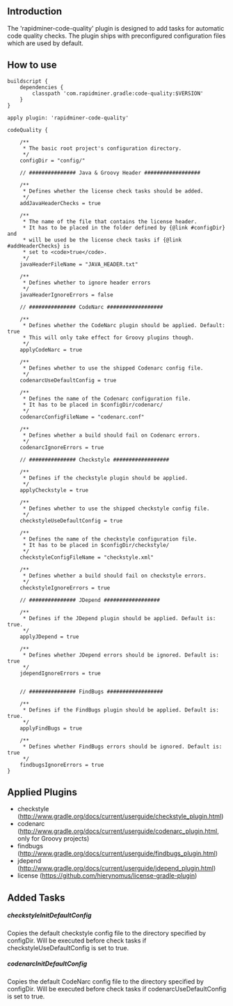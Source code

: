 ## Introduction
The 'rapidminer-code-quality' plugin is designed to add tasks for automatic code quality checks. 
The plugin ships with preconfigured configuration files which are used by default.

## How to use
	buildscript { 
		dependencies { 
			classpath 'com.rapidminer.gradle:code-quality:$VERSION'
		} 
	}
	 
	apply plugin: 'rapidminer-code-quality'
	 
	codeQuality {
	 
		/**
		 * The basic root project's configuration directory.
		 */
		configDir = "config/"

		// ############### Java & Groovy Header ##################
		
		/**
		 * Defines whether the license check tasks should be added.
		 */
		addJavaHeaderChecks = true

		/**
		 * The name of the file that contains the license header. 
		 * It has to be placed in the folder defined by {@link #configDir} and 
		 * will be used be the license check tasks if {@link #addHeaderChecks} is 
		 * set to <code>true</code>.
		 */
		javaHeaderFileName = "JAVA_HEADER.txt"
		
		/**
		 * Defines whether to ignore header errors
		 */
		javaHeaderIgnoreErrors = false

		// ############### CodeNarc ##################

		/**
		 * Defines whether the CodeNarc plugin should be applied. Default: true 
		 * This will only take effect for Groovy plugins though.
		 */
		applyCodeNarc = true
		
		/**
		 * Defines whether to use the shipped Codenarc config file.
		 */
		codenarcUseDefaultConfig = true

		/**
		 * Defines the name of the Codenarc configuration file.
		 * It has to be placed in $configDir/codenarc/
		 */
		codenarcConfigFileName = "codenarc.conf"

		/**
		 * Defines whether a build should fail on Codenarc errors.
		 */
		codenarcIgnoreErrors = true

		// ############### Checkstyle ##################
		
		/**
		 * Defines if the checkstyle plugin should be applied.
		 */
		applyCheckstyle = true
		
		/**
		 * Defines whether to use the shipped checkstyle config file.
		 */
		checkstyleUseDefaultConfig = true

		/**
		 * Defines the name of the checkstyle configuration file.
		 * It has to be placed in $configDir/checkstyle/
		 */
		checkstyleConfigFileName = "checkstyle.xml"

		/**
		 * Defines whether a build should fail on checkstyle errors.
		 */
		checkstyleIgnoreErrors = true
		
		// ############### JDepend ##################

		/**
		 * Defines if the JDepend plugin should be applied. Default is: true.
		 */
		applyJDepend = true
		
		/**
		 * Defines whether JDepend errors should be ignored. Default is: true
		 */
		jdependIgnoreErrors = true

		
		// ############### FindBugs ##################
		
		/**
		 * Defines if the FindBugs plugin should be applied. Default is: true.
		 */
		applyFindBugs = true
		
		/**
		 * Defines whether FindBugs errors should be ignored. Default is: true
		 */
		findbugsIgnoreErrors = true
	}
	
## Applied Plugins
- checkstyle (http://www.gradle.org/docs/current/userguide/checkstyle_plugin.html)
- codenarc (http://www.gradle.org/docs/current/userguide/codenarc_plugin.html, only for Groovy projects)
- findbugs (http://www.gradle.org/docs/current/userguide/findbugs_plugin.html)
- jdepend (http://www.gradle.org/docs/current/userguide/jdepend_plugin.html)
- license (https://github.com/hierynomus/license-gradle-plugin)

## Added Tasks
##### checkstyleInitDefaultConfig
Copies the default checkstyle config file to the directory specified by configDir. Will be executed before check tasks if checkstyleUseDefaultConfig is set to true.

##### codenarcInitDefaultConfig
Copies the default CodeNarc config file to the directory specified by configDir. Will be executed before check tasks if codenarcUseDefaultConfig is set to true.